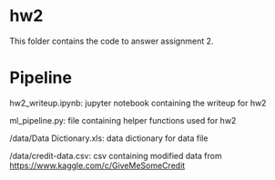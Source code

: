# hw2

This folder contains the code to answer assignment 2.

# Pipeline

hw2_writeup.ipynb: jupyter notebook containing the writeup for hw2

ml_pipeline.py: file containing helper functions used for hw2

/data/Data Dictionary.xls: data dictionary for data file

/data/credit-data.csv: csv containing modified data from https://www.kaggle.com/c/GiveMeSomeCredit